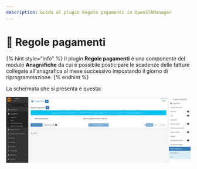 ```yaml
---
description: Guida al plugin Regole pagamenti in OpenSTAManager
---
```


# 📑 Regole pagamenti

{% hint style="info" %}
Il plugin **Regole pagamenti** è una componente del modulo **Anagrafiche** da cui è possibile posticipare le scadenze delle fatture collegate all'anagrafica al mese successivo impostando il giorno di riprogrammazione.
{% endhint %}

La schermata che si presenta è questa:

![](<../../../.gitbook/assets/image (36) (1) (1) (1) (1) (1) (2).png>)
